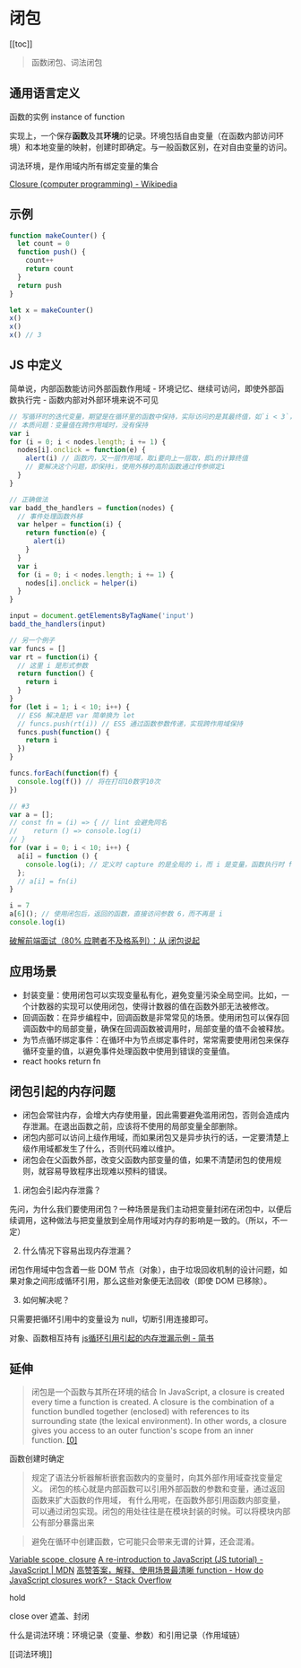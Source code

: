 # 闭包
[[toc]]

> 函数闭包、词法闭包

## 通用语言定义

函数的实例 instance of function

实现上，一个保存**函数**及其**环境**的记录。环境包括自由变量（在函数内部访问环境）和本地变量的映射，创建时即确定。与一般函数区别，在对自由变量的访问。

词法环境，是作用域内所有绑定变量的集合

[Closure (computer programming) - Wikipedia](https://en.wikipedia.org/wiki/Closure_(computer_programming))

## 示例
```js
function makeCounter() {
  let count = 0
  function push() {
    count++
    return count
  }
  return push
}

let x = makeCounter()
x()
x()
x() // 3
```

## JS 中定义

简单说，内部函数能访问外部函数作用域
	- 环境记忆、继续可访问，即使外部函数执行完
	- 函数内部对外部环境来说不可见

```js
// 写循环时的迭代变量，期望是在循环里的函数中保持，实际访问的是其最终值，如`i < 3`，终值是 3，不是内部的最大值 2
// 本质问题：变量值在跨作用域时，没有保持
var i
for (i = 0; i < nodes.length; i += 1) {
  nodes[i].onclick = function(e) {
    alert(i) // 函数内，又一层作用域，取i要向上一层取，即i的计算终值
    // 要解决这个问题，即保持i，使用外移的高阶函数通过传参绑定i
  }
}

// 正确做法
var badd_the_handlers = function(nodes) {
  // 事件处理函数外移
  var helper = function(i) {
    return function(e) {
      alert(i)
    }
  }
  var i
  for (i = 0; i < nodes.length; i += 1) {
    nodes[i].onclick = helper(i)
  }
}

input = document.getElementsByTagName('input')
badd_the_handlers(input)

```

```js
// 另一个例子
var funcs = []
var rt = function(i) {
  // 这里 i 是形式参数
  return function() {
    return i
  }
}
for (let i = 1; i < 10; i++) {
  // ES6 解决是把 var 简单换为 let
  // funcs.push(rt(i)) // ES5 通过函数参数传递，实现跨作用域保持
  funcs.push(function() {
    return i
  })
}

funcs.forEach(function(f) {
  console.log(f()) // 将在打印10数字10次
})
```

```js
// #3
var a = [];
// const fn = (i) => { // lint 会避免同名
//    return () => console.log(i)
// }
for (var i = 0; i < 10; i++) {
  a[i] = function () {
    console.log(i); // 定义时 capture 的是全局的 i，而 i 是变量，函数执行时 for 运算完成，i 是 10
  };
  // a[i] = fn(i)
}

i = 7
a[6](); // 使用闭包后，返回的函数，直接访问参数 6，而不再是 i
console.log(i)
```

[破解前端面试（80% 应聘者不及格系列）：从 闭包说起](https://zhuanlan.zhihu.com/p/25855075?hmsr=toutiao.io&utm_medium=toutiao.io&utm_source=toutiao.io)

## 应用场景

- 封装变量：使用闭包可以实现变量私有化，避免变量污染全局空间。比如，一个计数器的实现可以使用闭包，使得计数器的值在函数外部无法被修改。
- 回调函数：在异步编程中，回调函数是非常常见的场景。使用闭包可以保存回调函数中的局部变量，确保在回调函数被调用时，局部变量的值不会被释放。
- 为节点循环绑定事件：在循环中为节点绑定事件时，常常需要使用闭包来保存循环变量的值，以避免事件处理函数中使用到错误的变量值。
- react hooks return fn

## 闭包引起的内存问题

-   闭包会常驻内存，会增大内存使用量，因此需要避免滥用闭包，否则会造成内存泄漏。在退出函数之前，应该将不使用的局部变量全部删除。
-   闭包内部可以访问上级作用域，而如果闭包又是异步执行的话，一定要清楚上级作用域都发生了什么，否则代码难以维护。
-   闭包会在父函数外部，改变父函数内部变量的值，如果不清楚闭包的使用规则，就容易导致程序出现难以预料的错误。

1. 闭包会引起内存泄露？

先问，为什么我们要使用闭包？一种场景是我们主动把变量封闭在闭包中，以便后续调用，这种做法与把变量放到全局作用域对内存的影响是一致的。（所以，不一定）

2. 什么情况下容易出现内存泄漏？

闭包作用域中包含着一些 DOM 节点（对象），由于垃圾回收机制的设计问题，如果对象之间形成循环引用，那么这些对象便无法回收（即使 DOM 已移除）。

3. 如何解决呢？

只需要把循环引用中的变量设为 null，切断引用连接即可。


对象、函数相互持有
[js循环引用引起的内存泄漏示例 - 简书](https://www.jianshu.com/p/a484ceb251ff)


## 延伸

> 闭包是一个函数与其所在环境的结合
> In JavaScript, a closure is created every time a function is created. A closure is the combination of a function bundled together (enclosed) with references to its surrounding state (the lexical environment). In other words, a closure gives you access to an outer function's scope from an inner function. [[0]](https://developer.mozilla.org/en-US/docs/Web/JavaScript/Closures)

函数创建时确定

> 规定了语法分析器解析嵌套函数内的变量时，向其外部作用域查找变量定义。
> 闭包的核心就是内部函数可以引用外部函数的参数和变量，通过返回函数来扩大函数的作用域，
> 有什么用呢，在函数外部引用函数内部变量，可以通过闭包实现。闭包的用处往往是在模块封装的时候。可以将模块内部公有部分暴露出来

> 避免在循环中创建函数，它可能只会带来无谓的计算，还会混淆。

[Variable scope, closure](https://javascript.info/closure)
[A re-introduction to JavaScript (JS tutorial) - JavaScript | MDN](https://developer.mozilla.org/en-US/docs/Web/JavaScript/A_re-introduction_to_JavaScript)
[高赞答案，解释、使用场景最清晰 function - How do JavaScript closures work? - Stack Overflow](https://stackoverflow.com/questions/111102/how-do-javascript-closures-work)

hold

close over 遮盖、封闭

什么是词法环境：环境记录（变量、参数）和引用记录（作用域链）

[[词法环境]]